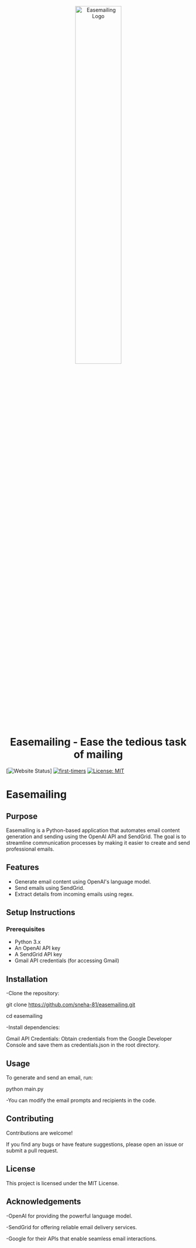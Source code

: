 <div align="center">
  <img src="![Screenshot 2024-07-20 171533](https://github.com/user-attachments/assets/c30a8d8a-24d0-4705-b075-e9bb2e9c2c08)" alt="Easemailing Logo" width=50%>
  <h1>Easemailing - Ease the tedious task of mailing</h1>
</div>

[![Website Status](https://img.shields.io/website?url=https%3A%2F%2Feasemailing.in)]
[![first-timers](https://img.shields.io/badge/first--timers--friendly-blue.svg?style=flat-square)](https://www.firsttimersonly.com/)
[![License: MIT](https://img.shields.io/badge/License-MIT-yellow.svg)](https://opensource.org/licenses/MIT)

# Easemailing

## Purpose
Easemailing is a Python-based application that automates email content generation and sending using the OpenAI API and SendGrid. The goal is to streamline communication processes by making it easier to create and send professional emails.

## Features
- Generate email content using OpenAI's language model.
- Send emails using SendGrid.
- Extract details from incoming emails using regex.

## Setup Instructions

### Prerequisites
- Python 3.x
- An OpenAI API key
- A SendGrid API key
- Gmail API credentials (for accessing Gmail)

## Installation

-Clone the repository:

git clone https://github.com/sneha-81/easemailing.git

cd easemailing

-Install dependencies:

Gmail API Credentials: Obtain credentials from the Google Developer Console and save them as credentials.json in the root directory.

## Usage

To generate and send an email, run:

python main.py

-You can modify the email prompts and recipients in the code.

## Contributing

Contributions are welcome! 

If you find any bugs or have feature suggestions, please open an issue or submit a pull request.

## License
This project is licensed under the MIT License.

## Acknowledgements
-OpenAI for providing the powerful language model.

-SendGrid for offering reliable email delivery services.

-Google for their APIs that enable seamless email interactions.

